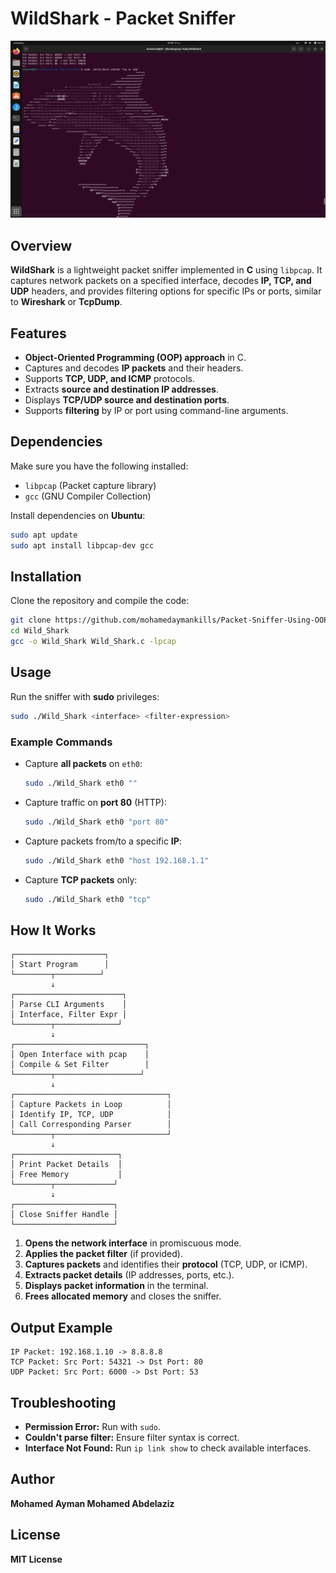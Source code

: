 # WildShark - Packet Sniffer
![1](https://github.com/mohamedaymankills/Packet-Sniffer-Using-OOP-In-C-Wild-Shark-/blob/main/Screenshot%20from%202025-01-31%2020-09-37.png)
## Overview

**WildShark** is a lightweight packet sniffer implemented in **C** using `libpcap`. It captures network packets on a specified interface, decodes **IP, TCP, and UDP** headers, and provides filtering options for specific IPs or ports, similar to **Wireshark** or **TcpDump**.

## Features

- **Object-Oriented Programming (OOP) approach** in C.
- Captures and decodes **IP packets** and their headers.
- Supports **TCP, UDP, and ICMP** protocols.
- Extracts **source and destination IP addresses**.
- Displays **TCP/UDP source and destination ports**.
- Supports **filtering** by IP or port using command-line arguments.

## Dependencies

Make sure you have the following installed:

- `libpcap` (Packet capture library)
- `gcc` (GNU Compiler Collection)

Install dependencies on **Ubuntu**:

```sh
sudo apt update
sudo apt install libpcap-dev gcc
```

## Installation

Clone the repository and compile the code:

```sh
git clone https://github.com/mohamedaymankills/Packet-Sniffer-Using-OOP-In-C-Wild-Shark.git
cd Wild_Shark
gcc -o Wild_Shark Wild_Shark.c -lpcap
```

## Usage

Run the sniffer with **sudo** privileges:

```sh
sudo ./Wild_Shark <interface> <filter-expression>
```

### Example Commands

- Capture **all packets** on `eth0`:
  
  ```sh
  sudo ./Wild_Shark eth0 ""
  ```
  
- Capture traffic on **port 80** (HTTP):
  
  ```sh
  sudo ./Wild_Shark eth0 "port 80"
  ```
  
- Capture packets from/to a specific **IP**:
  
  ```sh
  sudo ./Wild_Shark eth0 "host 192.168.1.1"
  ```
  
- Capture **TCP packets** only:
  
  ```sh
  sudo ./Wild_Shark eth0 "tcp"
  ```

## How It Works
```
┌────────────────────┐
│ Start Program      │
└────────┬──────────┘
         ↓
┌────────────────────────┐
│ Parse CLI Arguments    │
│ Interface, Filter Expr │
└────────┬──────────────┘
         ↓
┌─────────────────────────────┐
│ Open Interface with pcap    │
│ Compile & Set Filter        │
└────────┬───────────────────┘
         ↓
┌──────────────────────────────────┐
│ Capture Packets in Loop          │
│ Identify IP, TCP, UDP            │
│ Call Corresponding Parser        │
└────────┬─────────────────────────┘
         ↓
┌───────────────────────┐
│ Print Packet Details  │
│ Free Memory           │
└────────┬─────────────┘
         ↓
┌──────────────────────┐
│ Close Sniffer Handle │
└──────────────────────┘
```

1. **Opens the network interface** in promiscuous mode.
2. **Applies the packet filter** (if provided).
3. **Captures packets** and identifies their **protocol** (TCP, UDP, or ICMP).
4. **Extracts packet details** (IP addresses, ports, etc.).
5. **Displays packet information** in the terminal.
6. **Frees allocated memory** and closes the sniffer.

## Output Example

```
IP Packet: 192.168.1.10 -> 8.8.8.8
TCP Packet: Src Port: 54321 -> Dst Port: 80
UDP Packet: Src Port: 6000 -> Dst Port: 53
```

## Troubleshooting

- **Permission Error:** Run with `sudo`.
- **Couldn't parse filter:** Ensure filter syntax is correct.
- **Interface Not Found:** Run `ip link show` to check available interfaces.

## Author

**Mohamed Ayman Mohamed Abdelaziz**

## License

**MIT License**
